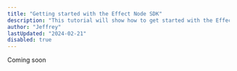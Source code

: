 ```yaml
---
title: "Getting started with the Effect Node SDK"
description: "This tutorial will show how to get started with the Effect AI SDK"
author: "Jeffrey"
lastUpdated: "2024-02-21"
disabled: true
---
```


Coming soon
